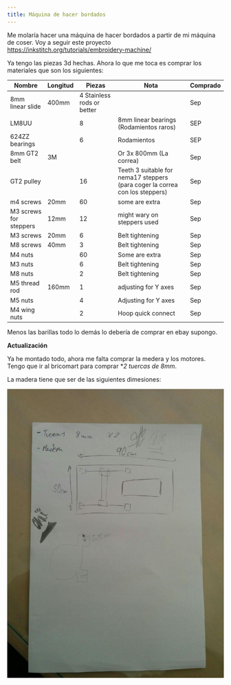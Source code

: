 ```yaml
---
title: Máquina de hacer bordados
---
```


Me molaría hacer una máquina de hacer bordados a partir de mi máquina de coser. Voy a seguir este proyecto https://inkstitch.org/tutorials/embroidery-machine/

Ya tengo las piezas 3d hechas. Ahora lo que me toca es comprar los materiales que son los siguientes:

| Nombre                 | Longitud | Piezas                     | Nota                                                                         | Comprado |
|------------------------|----------|----------------------------|------------------------------------------------------------------------------|----------|
| 8mm linear slide       | 400mm    | 4 Stainless rods or better |                                                                              | Sep      |
| LM8UU                  |          | 8                          | 8mm linear bearings (Rodamientos raros)                                      | SEP      |
| 624ZZ bearings         |          | 6                          | Rodamientos                                                                  | SEP      |
| 8mm GT2 belt           | 3M       |                            | Or 3x 800mm (La correa)                                                      | Sep      |
| GT2 pulley             |          | 16                         | Teeth 3 suitable for nema17 steppers (para coger la correa con los steppers) | Sep      |
| m4 screws              | 20mm     | 60                         | some are extra                                                               | Sep      |
| M3 screws for steppers | 12mm     | 12                         | might wary on steppers used                                                  | Sep      |
| M3 screws              | 20mm     | 6                          | Belt tightening                                                              | Sep      |
| M8 screws              | 40mm     | 3                          | Belt tightening                                                              | Sep      |
| M4 nuts                |          | 60                         | Some are extra                                                               | Sep      |
| M3 nuts                |          | 6                          | Belt tightening                                                              | Sep      |
| M8 nuts                |          | 2                          | Belt tightening                                                              | Sep      |
| M5 thread rod          | 160mm    | 1                          | adjusting for Y axes                                                         | Sep      |
| M5 nuts                |          | 4                          | Adjusting for Y axes                                                         | Sep      |
| M4 wing nuts           |          | 2                          | Hoop quick connect                                                           | Sep      |


Menos las barillas todo lo demás lo debería de comprar en ebay supongo.

**Actualización** 

Ya he montado todo, ahora me falta comprar la medera y los motores. Tengo que ir al bricomart para comprar **2 tuercas de 8mm*.

La madera tiene que ser de las siguientes dimesiones:

![](./media/20200925/1.jpg)

